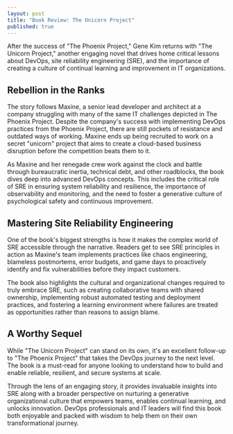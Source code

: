 ```yaml
---
layout: post
title: "Book Review: The Unicorn Project"
published: true
---
```


After the success of "The Phoenix Project," Gene Kim returns with "The Unicorn Project," another engaging novel that drives home critical lessons about DevOps, site reliability engineering (SRE), and the importance of creating a culture of continual learning and improvement in IT organizations.

## Rebellion in the Ranks

The story follows Maxine, a senior lead developer and architect at a company struggling with many of the same IT challenges depicted in The Phoenix Project. Despite the company's success with implementing DevOps practices from the Phoenix Project, there are still pockets of resistance and outdated ways of working. Maxine ends up being recruited to work on a secret "unicorn" project that aims to create a cloud-based business disruption before the competition beats them to it.

As Maxine and her renegade crew work against the clock and battle through bureaucratic inertia, technical debt, and other roadblocks, the book dives deep into advanced DevOps concepts. This includes the critical role of SRE in ensuring system reliability and resilience, the importance of observability and monitoring, and the need to foster a generative culture of psychological safety and continuous improvement.

## Mastering Site Reliability Engineering

One of the book's biggest strengths is how it makes the complex world of SRE accessible through the narrative. Readers get to see SRE principles in action as Maxine's team implements practices like chaos engineering, blameless postmortems, error budgets, and game days to proactively identify and fix vulnerabilities before they impact customers.

The book also highlights the cultural and organizational changes required to truly embrace SRE, such as creating collaborative teams with shared ownership, implementing robust automated testing and deployment practices, and fostering a learning environment where failures are treated as opportunities rather than reasons to assign blame.

## A Worthy Sequel

While "The Unicorn Project" can stand on its own, it's an excellent follow-up to "The Phoenix Project" that takes the DevOps journey to the next level. The book is a must-read for anyone looking to understand how to build and enable reliable, resilient, and secure systems at scale.

Through the lens of an engaging story, it provides invaluable insights into SRE along with a broader perspective on nurturing a generative organizational culture that empowers teams, enables continual learning, and unlocks innovation. DevOps professionals and IT leaders will find this book both enjoyable and packed with wisdom to help them on their own transformational journey.
